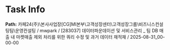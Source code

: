 # Task Info

**Path:** 카페24(주)\본사사업장\[CG]MI본부\고객성장센터\고객성장그룹\비즈니스컨설팅팀\운영컨설팅 / mwpark / [283037] 데이터파운데이션 및 서비스관리 _ 팀 DB 매출 내 마켓매출 제외 처리를 위한 쿼리 수정 및 과거 데이터 재적재 / 2025-08-31_00-00-00


